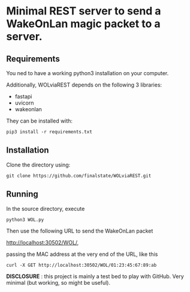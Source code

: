 # Minimal REST server to send a WakeOnLan magic packet to a server.

## Requirements

You ned to have a working python3 installation on your computer.

Additionally, WOLviaREST depends on the following 3 libraries:

- fastapi
- uvicorn
- wakeonlan

They can be installed with:

```
pip3 install -r requirements.txt
```

## Installation

Clone the directory using:

```
git clone https://github.com/finalstate/WOLviaREST.git
```

## Running

In the source directory, execute
```
python3 WOL.py
```
Then use the following URL to send the WakeOnLan packet

[http://localhost:30502/WOL/](http://localhost:30502/WOL/01:23:45:67:89:ab), 

passing the MAC address at the very end of the URL, like this
```
curl -X GET http://localhost:30502/WOL/01:23:45:67:89:ab
```


**DISCLOSURE** : 
this project is mainly a test bed to play with GitHub. Very minimal (but working, so might be useful).
